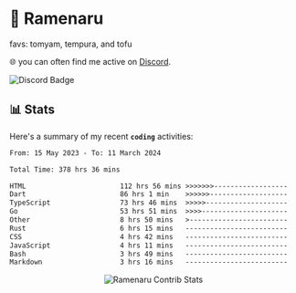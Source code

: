 # 🍜 Ramenaru
favs: tomyam, tempura, and tofu

🌐 you can often find me active on [Discord](https://discordapp.com/users/503291004200157185).

![Discord Badge](https://dcbadge.vercel.app/api/shield/503291004200157185)

## 📊 Stats

Here's a summary of my recent **`coding`** activities:

<!--START_SECTION:waka-->

```txt
From: 15 May 2023 - To: 11 March 2024

Total Time: 378 hrs 36 mins

HTML                       112 hrs 56 mins >>>>>>>------------------   29.83 %
Dart                       86 hrs 1 min    >>>>>>-------------------   22.72 %
TypeScript                 73 hrs 46 mins  >>>>>--------------------   19.49 %
Go                         53 hrs 51 mins  >>>>---------------------   14.22 %
Other                      8 hrs 50 mins   >------------------------   02.34 %
Rust                       6 hrs 15 mins   -------------------------   01.65 %
CSS                        4 hrs 42 mins   -------------------------   01.25 %
JavaScript                 4 hrs 11 mins   -------------------------   01.10 %
Bash                       3 hrs 49 mins   -------------------------   01.01 %
Markdown                   3 hrs 16 mins   -------------------------   00.87 %
```

<!--END_SECTION:waka-->

<div style="text-align: center;">
   <img align="center" src="https://github-readme-streak-stats.herokuapp.com/?user=Ramenaru&theme=dark&card_width=520" alt="Ramenaru Contrib Stats" />
</div>

